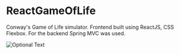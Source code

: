 # ReactGameOfLife

Conway's Game of Life simulator. Frontend built using ReactJS, CSS Flexbox. For the backend Spring MVC was used.

![Optional Text](../master/gol-screenshot.jpg)
